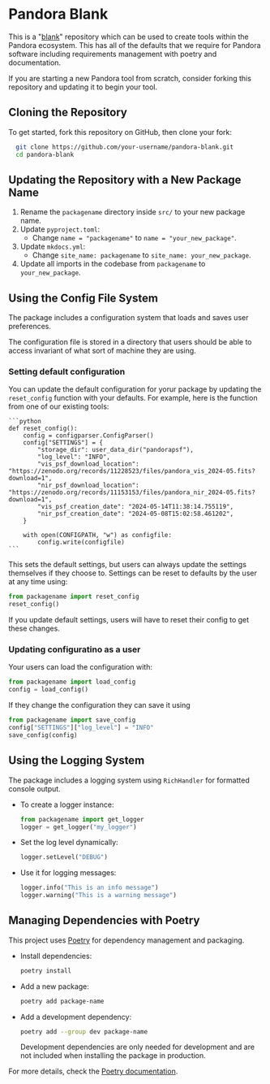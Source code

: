# Pandora Blank

This is a "[blank](https://en.wikipedia.org/wiki/Planchet)" repository which can be used to create tools within the Pandora ecosystem. This has all of the defaults that we require for Pandora software including requirements management with poetry and documentation.

If you are starting a new Pandora tool from scratch, consider forking this repository and updating it to begin your tool.

## Cloning the Repository

To get started, fork this repository on GitHub, then clone your fork:

```sh
  git clone https://github.com/your-username/pandora-blank.git
  cd pandora-blank
```

## Updating the Repository with a New Package Name

1. Rename the `packagename` directory inside `src/` to your new package name.
2. Update `pyproject.toml`:
   - Change `name = "packagename"` to `name = "your_new_package"`.
3. Update `mkdocs.yml`:
   - Change `site_name: packagename` to `site_name: your_new_package`.
4. Update all imports in the codebase from `packagename` to `your_new_package`.

## Using the Config File System

The package includes a configuration system that loads and saves user preferences.

The configuration file is stored in a directory that users should be able to access invariant of what sort of machine they are using.

### Setting default configuration

You can update the default configuration for yorur package by updating the `reset_config` function with your defaults. For example, here is the function from one of our existing tools:

    ```python
    def reset_config():
        config = configparser.ConfigParser()
        config["SETTINGS"] = {
            "storage_dir": user_data_dir("pandorapsf"),
            "log_level": "INFO",
            "vis_psf_download_location": "https://zenodo.org/records/11228523/files/pandora_vis_2024-05.fits?download=1",
            "nir_psf_download_location": "https://zenodo.org/records/11153153/files/pandora_nir_2024-05.fits?download=1",
            "vis_psf_creation_date": "2024-05-14T11:38:14.755119",
            "nir_psf_creation_date": "2024-05-08T15:02:58.461202",
        }

        with open(CONFIGPATH, "w") as configfile:
            config.write(configfile)
    ```

This sets the default settings, but users can always update the settings themselves if they choose to.
Settings can be reset to defaults by the user at any time using:

  ```python
  from packagename import reset_config
  reset_config()
  ```

If you update default settings, users will have to reset their config to get these changes.

### Updating configuratino as a user

Your users can load the configuration with:

  ```python
  from packagename import load_config
  config = load_config()
  ```

If they change the configuration they can save it using

  ```python
  from packagename import save_config
  config["SETTINGS"]["log_level"] = "INFO"
  save_config(config)
  ```

## Using the Logging System

The package includes a logging system using `RichHandler` for formatted console output.

- To create a logger instance:

  ```python
  from packagename import get_logger
  logger = get_logger("my_logger")
  ```

- Set the log level dynamically:

  ```python
  logger.setLevel("DEBUG")
  ```

- Use it for logging messages:

  ```python
  logger.info("This is an info message")
  logger.warning("This is a warning message")
  ```

## Managing Dependencies with Poetry

This project uses [Poetry](https://python-poetry.org/) for dependency management and packaging.

- Install dependencies:

  ```sh
  poetry install
  ```

- Add a new package:

  ```sh
  poetry add package-name
  ```

- Add a development dependency:

  ```sh
  poetry add --group dev package-name
  ```

  Development dependencies are only needed for development and are not included when installing the package in production.

For more details, check the [Poetry documentation](https://python-poetry.org/docs/).
